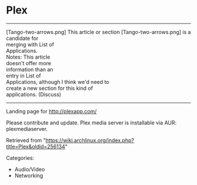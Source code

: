 Plex
====

  ------------------------ ------------------------ ------------------------
  [Tango-two-arrows.png]   This article or section  [Tango-two-arrows.png]
                           is a candidate for       
                           merging with List of     
                           Applications.            
                           Notes: This article      
                           doesn't offer more       
                           information than an      
                           entry in List of         
                           Applications, although I 
                           think we'd need to       
                           create a new section for 
                           this kind of             
                           applications. (Discuss)  
  ------------------------ ------------------------ ------------------------

Landing page for http://plexapp.com/

Please contribute and update. Plex media server is installable via AUR:
plexmediaserver.

Retrieved from
"https://wiki.archlinux.org/index.php?title=Plex&oldid=256134"

Categories:

-   Audio/Video
-   Networking
